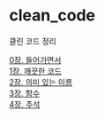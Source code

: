 # clean_code
클린 코드 정리

[0장. 들어가면서](https://github.com/muyaaho/clean_code/blob/main/00_%EB%93%A4%EC%96%B4%EA%B0%80%EB%A9%B4%EC%84%9C.md)<br>
[1장. 깨끗한 코드](https://github.com/muyaaho/clean_code/blob/main/01_%EA%B9%A8%EB%81%97%ED%95%9C%EC%BD%94%EB%93%9C.md)<br>
[2장. 의미 있는 이름](https://github.com/muyaaho/clean_code/blob/main/02_%EC%9D%98%EB%AF%B8_%EC%9E%88%EB%8A%94_%EC%9D%B4%EB%A6%84.md)<br>
[3장. 함수](https://github.com/muyaaho/clean_code/blob/main/03_%ED%95%A8%EC%88%98.md)<br>
[4장. 주석](https://github.com/muyaaho/clean_code/blob/main/04_%EC%A3%BC%EC%84%9D.md)<br>
